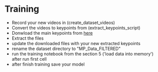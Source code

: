 # Training
- Record your new videos in (create_dataset_videos)
- Convert the videos to keypoints from (extract_keypoints_script)
- Donwload the main keypoints from [here](https://drive.google.com/file/d/10vZEV7lnshZEFzUp7ZTZuQ4ZiUmnbePY/view)
- Extract the files
- update the downloaded files with your new extracted keypoints
- rename the dataset directory to "MP_Data_FILTERED"
- run the training notebook from the section 5 ('load data into memory') after run first cell
- after finish training save your model 
